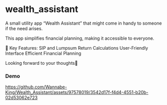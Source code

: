 # wealth_assistant

A small utility app “Wealth Assistant” that might come in handy to someone if the need arises.

This app simplifies financial planning, making it accessible to everyone.

🚀 Key Features:
SIP and Lumpsum Return Calculations
User-Friendly Interface
Efficient Financial Planning

Looking forward to your thoughts🚀

### Demo

https://github.com/Wannabe-King/Wealth_Assistant/assets/97578019/3542d17f-f4d4-4551-b20b-02d53062e723


